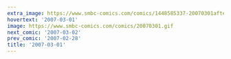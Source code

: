 ```yaml
---
extra_image: https://www.smbc-comics.com/comics/1448585337-20070301after.png
hovertext: '2007-03-01'
image: https://www.smbc-comics.com/comics/20070301.gif
next_comic: '2007-03-02'
prev_comic: '2007-02-28'
title: '2007-03-01'
---
```


